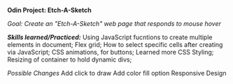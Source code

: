 **Odin Project: Etch-A-Sketch**

*Goal: Create an "Etch-A-Sketch" web page that responds to mouse hover*

***Skills learned/Practiced:***
    Using JavaScript fucntions to create multiple elements in document;
    Flex grid;
    How to select specific cells after creating via JavaScript;
    CSS animations, for buttons;
    Learned more CSS Styling;
    Resizing of container to hold dynamic divs;

*Possible Changes*
Add click to draw
Add color fill option
Responsive Design

